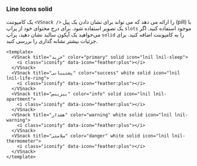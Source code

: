 ### Line Icons solid

یک کامپوننت `<VSnack />` را ارائه می دهد که می تواند برای نشان دادن یک پیل (pill) با یک تصویر استفاده شود. برای درج محتوای خود از پراپ `slots` موجود استفاده کنید.
اگر می‌خواهید یک آیکون سالید نشان دهید، پراپ `solid` را به کامپوننت اضافه کنید.
برای جزئیات بیشتر نشانه گذاری را بررسی کنید.

<!--code-->

```vue
<template>
  <VSnack title="خرید" color="primary" solid icon="lnil lnil-sleep">
    <i class="iconify" data-icon="feather:plus"></i>
  </VSnack>
  <VSnack title="پشتیبانی" color="success" white solid icon="lnil lnil-life-ring">
    <i class="iconify" data-icon="feather:plus"></i>
  </VSnack>
  <VSnack title="بیزینس" color="info" solid icon="lnil lnil-apartment">
    <i class="iconify" data-icon="feather:plus"></i>
  </VSnack>
  <VSnack title="هشدار" color="warning" white solid icon="lnil lnil-warning">
    <i class="iconify" data-icon="feather:plus"></i>
  </VSnack>
  <VSnack title="سلامتی" color="danger" white solid icon="lnil lnil-thermometer">
    <i class="iconify" data-icon="feather:plus"></i>
  </VSnack>
</template>
```

<!--/code-->

<!--example-->

<div class="snacks">
  <VSnack title="خرید" color="primary" solid icon="lnil lnil-sleep">
    <i class="iconify" data-icon="feather:plus"></i>
  </VSnack>
  <VSnack
    title="پشتیبانی"
    color="success"
    white
    solid
    icon="lnil lnil-life-ring"
  >
    <i class="iconify" data-icon="feather:plus"></i>
  </VSnack>
  <VSnack title="بیزینس" color="info" solid icon="lnil lnil-apartment">
    <i class="iconify" data-icon="feather:plus"></i>
  </VSnack>
  <VSnack
    title="هشدار"
    color="warning"
    white
    solid
    icon="lnil lnil-warning"
  >
    <i class="iconify" data-icon="feather:plus"></i>
  </VSnack>
  <VSnack
    title="سلامتی"
    color="danger"
    white
    solid
    icon="lnil lnil-thermometer"
  >
    <i class="iconify" data-icon="feather:plus"></i>
  </VSnack>
</div>

<!--/example-->
